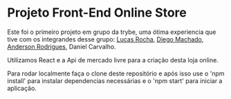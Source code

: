 # Projeto Front-End Online Store

Este foi o primeiro projeto em grupo da trybe, uma ótima experiencia que tive com os integrandes desse grupo: [Lucas Rocha](https://github.com/skrowll), [Diego Machado](https://github.com/DomDiegoMach), [Anderson Rodrigues](https://github.com/Obdurat), Daniel Carvalho.

Utilizamos React e a Api de mercado livre para a criação desta loja online.

Para rodar localmente faça o clone deste repositório e após isso use o 'npm install' para instalar dependencias necessárias e o 'npm start' para iniciar a aplicação.